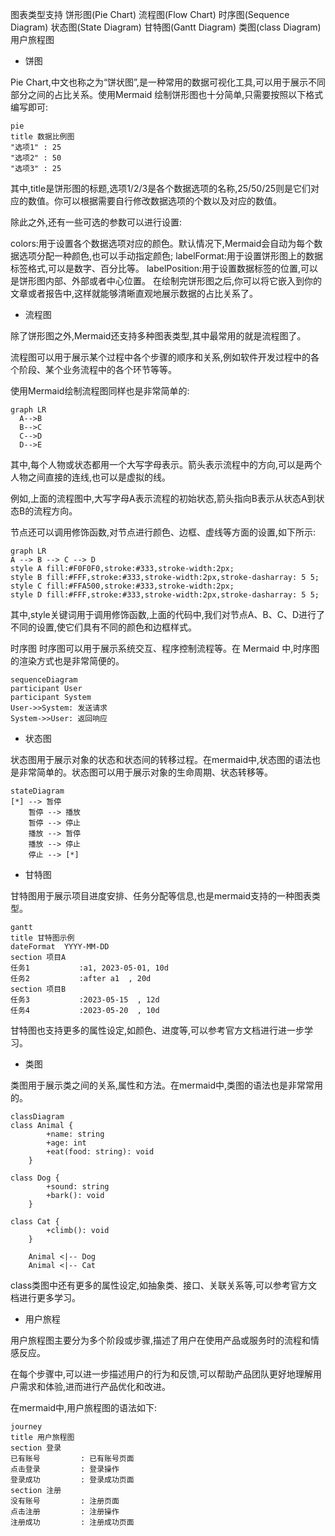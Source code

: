 图表类型支持
饼形图(Pie Chart)
流程图(Flow Chart)
时序图(Sequence Diagram)
状态图(State Diagram)
甘特图(Gantt Diagram)
类图(class Diagram)
用户旅程图

- 饼图
  
Pie Chart,中文也称之为“饼状图”,是一种常用的数据可视化工具,可以用于展示不同部分之间的占比关系。使用Mermaid 绘制饼形图也十分简单,只需要按照以下格式编写即可:

```mermaid
pie
title 数据比例图
"选项1" : 25
"选项2" : 50
"选项3" : 25 
```

其中,title是饼形图的标题,选项1/2/3是各个数据选项的名称,25/50/25则是它们对应的数值。你可以根据需要自行修改数据选项的个数以及对应的数值。

除此之外,还有一些可选的参数可以进行设置:

colors:用于设置各个数据选项对应的颜色。默认情况下,Mermaid会自动为每个数据选项分配一种颜色,也可以手动指定颜色;
labelFormat:用于设置饼形图上的数据标签格式,可以是数字、百分比等。
labelPosition:用于设置数据标签的位置,可以是饼形图内部、外部或者中心位置。
在绘制完饼形图之后,你可以将它嵌入到你的文章或者报告中,这样就能够清晰直观地展示数据的占比关系了。

- 流程图
  
除了饼形图之外,Mermaid还支持多种图表类型,其中最常用的就是流程图了。

流程图可以用于展示某个过程中各个步骤的顺序和关系,例如软件开发过程中的各个阶段、某个业务流程中的各个环节等等。

使用Mermaid绘制流程图同样也是非常简单的:

```mermaid
graph LR
  A-->B
  B-->C  
  C-->D  
  D-->E
```

其中,每个人物或状态都用一个大写字母表示。箭头表示流程中的方向,可以是两个人物之间直接的连线,也可以是虚拟的线。

例如,上面的流程图中,大写字母A表示流程的初始状态,箭头指向B表示从状态A到状态B的流程方向。


节点还可以调用修饰函数,对节点进行颜色、边框、虚线等方面的设置,如下所示:

```mermaid
graph LR
A --> B --> C --> D
style A fill:#F0F0F0,stroke:#333,stroke-width:2px;
style B fill:#FFF,stroke:#333,stroke-width:2px,stroke-dasharray: 5 5;
style C fill:#FFA500,stroke:#333,stroke-width:2px;
style D fill:#FFF,stroke:#333,stroke-width:2px,stroke-dasharray: 5 5; 
```

其中,style关键词用于调用修饰函数,上面的代码中,我们对节点A、B、C、D进行了不同的设置,使它们具有不同的颜色和边框样式。

时序图
时序图可以用于展示系统交互、程序控制流程等。在 Mermaid 中,时序图的渲染方式也是非常简便的。

```mermaid
sequenceDiagram    
participant User    
participant System    
User->>System: 发送请求    
System->>User: 返回响应 
```

- 状态图

状态图用于展示对象的状态和状态间的转移过程。在mermaid中,状态图的语法也是非常简单的。状态图可以用于展示对象的生命周期、状态转移等。

```mermaid
stateDiagram
[*] --> 暂停
    暂停 --> 播放
    暂停 --> 停止
    播放 --> 暂停
    播放 --> 停止
    停止 --> [*] 
```

- 甘特图

甘特图用于展示项目进度安排、任务分配等信息,也是mermaid支持的一种图表类型。

```mermaid
gantt
title 甘特图示例
dateFormat  YYYY-MM-DD
section 项目A    
任务1           :a1, 2023-05-01, 10d    
任务2           :after a1  , 20d
section 项目B    
任务3           :2023-05-15  , 12d    
任务4           :2023-05-20  , 10d
```

甘特图也支持更多的属性设定,如颜色、进度等,可以参考官方文档进行进一步学习。

- 类图

类图用于展示类之间的关系,属性和方法。在mermaid中,类图的语法也是非常常用的。

```mermaid
classDiagram
class Animal {
        +name: string
        +age: int
        +eat(food: string): void
    }

class Dog {
        +sound: string
        +bark(): void
    }

class Cat {
        +climb(): void
    }

    Animal <|-- Dog
    Animal <|-- Cat
```

class类图中还有更多的属性设定,如抽象类、接口、关联关系等,可以参考官方文档进行更多学习。

- 用户旅程

用户旅程图主要分为多个阶段或步骤,描述了用户在使用产品或服务时的流程和情感反应。

在每个步骤中,可以进一步描述用户的行为和反馈,可以帮助产品团队更好地理解用户需求和体验,进而进行产品优化和改进。

在mermaid中,用户旅程图的语法如下:

```mermaid
journey
title 用户旅程图
section 登录
已有账号         : 已有账号页面
点击登录         : 登录操作
登录成功         : 登录成功页面
section 注册
没有账号         : 注册页面
点击注册         : 注册操作
注册成功         : 注册成功页面
```
